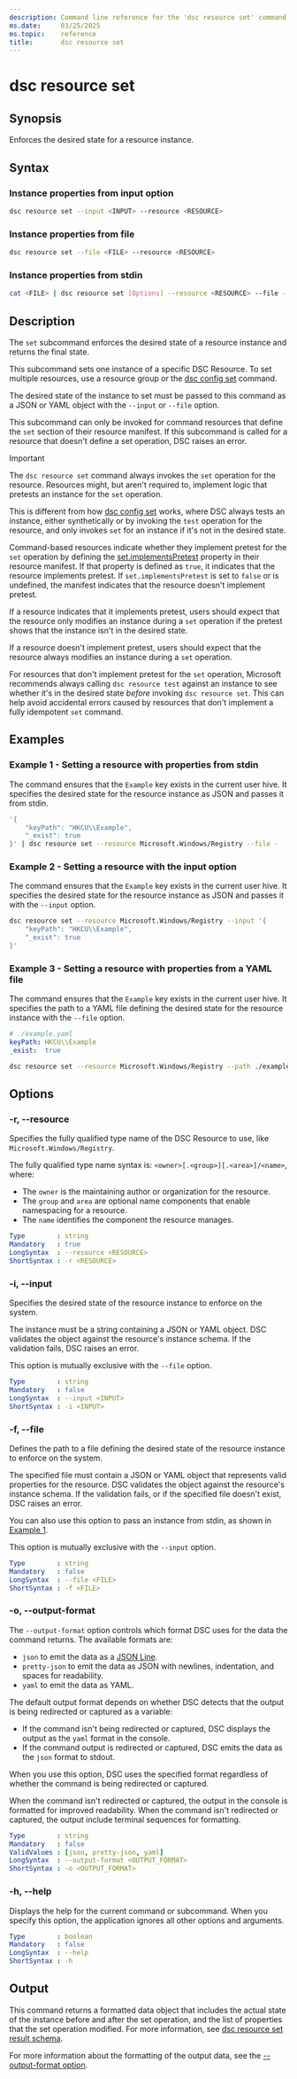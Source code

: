 ```yaml
---
description: Command line reference for the 'dsc resource set' command
ms.date:     03/25/2025
ms.topic:    reference
title:       dsc resource set
---
```


# dsc resource set

## Synopsis

Enforces the desired state for a resource instance.

## Syntax

### Instance properties from input option

```sh
dsc resource set --input <INPUT> --resource <RESOURCE>
```

### Instance properties from file

```sh
dsc resource set --file <FILE> --resource <RESOURCE>
```

### Instance properties from stdin

```sh
cat <FILE> | dsc resource set [Options] --resource <RESOURCE> --file -
```

## Description

The `set` subcommand enforces the desired state of a resource instance and returns the final state.

This subcommand sets one instance of a specific DSC Resource. To set multiple resources,
use a resource group or the [dsc config set][01] command.

The desired state of the instance to set must be passed to this command as a JSON or YAML object
with the `--input` or `--file` option.

This subcommand can only be invoked for command resources that define the `set` section of their
resource manifest. If this subcommand is called for a resource that doesn't define a set operation,
DSC raises an error.

> [!IMPORTANT]
> The `dsc resource set` command always invokes the `set` operation for the resource. Resources
> might, but aren't required to, implement logic that pretests an instance for the `set` operation.
>
> This is different from how [dsc config set][02] works, where DSC always tests an instance, either
> synthetically or by invoking the `test` operation for the resource, and only invokes `set` for an
> instance if it's not in the desired state.
>
> Command-based resources indicate whether they implement pretest for the `set` operation by
> defining the [set.implementsPretest][03] property in their resource manifest. If that property is
> defined as `true`, it indicates that the resource implements pretest. If `set.implementsPretest`
> is set to `false` or is undefined, the manifest indicates that the resource doesn't implement
> pretest.
>
> If a resource indicates that it implements pretest, users should expect that the resource only
> modifies an instance during a `set` operation if the pretest shows that the instance isn't in the
> desired state.
>
> If a resource doesn't implement pretest, users should expect that the resource always modifies an
> instance during a `set` operation.
>
> For resources that don't implement pretest for the `set` operation, Microsoft recommends always
> calling `dsc resource test` against an instance to see whether it's in the desired state _before_
> invoking `dsc resource set`. This can help avoid accidental errors caused by resources that don't
> implement a fully idempotent `set` command.

## Examples

### Example 1 - Setting a resource with properties from stdin

<a id="example-1"></a>

The command ensures that the `Example` key exists in the current user hive. It specifies the
desired state for the resource instance as JSON and passes it from stdin.

```sh
'{
    "keyPath": "HKCU\\Example",
    "_exist": true
}' | dsc resource set --resource Microsoft.Windows/Registry --file -
```

### Example 2 - Setting a resource with the input option

<a id="example-2"></a>

The command ensures that the `Example` key exists in the current user hive. It specifies the
desired state for the resource instance as JSON and passes it with the `--input` option.

```sh
dsc resource set --resource Microsoft.Windows/Registry --input '{
    "keyPath": "HKCU\\Example",
    "_exist": true
}'
```

### Example 3 - Setting a resource with properties from a YAML file

<a id="example-3"></a>

The command ensures that the `Example` key exists in the current user hive. It specifies the path
to a YAML file defining the desired state for the resource instance with the `--file` option.

```yaml
# ./example.yaml
keyPath: HKCU\\Example
_exist:  true
```

```sh
dsc resource set --resource Microsoft.Windows/Registry --path ./example.yaml
```

## Options

### -r, --resource

<a id="-r"></a>
<a id="--resource"></a>

Specifies the fully qualified type name of the DSC Resource to use, like
`Microsoft.Windows/Registry`.

The fully qualified type name syntax is: `<owner>[.<group>][.<area>]/<name>`, where:

- The `owner` is the maintaining author or organization for the resource.
- The `group` and `area` are optional name components that enable namespacing for a resource.
- The `name` identifies the component the resource manages.

```yaml
Type        : string
Mandatory   : true
LongSyntax  : --resource <RESOURCE>
ShortSyntax : -r <RESOURCE>
```

### -i, --input

Specifies the desired state of the resource instance to enforce on the system.

The instance must be a string containing a JSON or YAML object. DSC validates the object against
the resource's instance schema. If the validation fails, DSC raises an error.

This option is mutually exclusive with the `--file` option.

```yaml
Type        : string
Mandatory   : false
LongSyntax  : --input <INPUT>
ShortSyntax : -i <INPUT>
```

### -f, --file

<a id="-f"></a>
<a id="--file"></a>

Defines the path to a file defining the desired state of the resource instance to enforce on the
system.

The specified file must contain a JSON or YAML object that represents valid properties for the
resource. DSC validates the object against the resource's instance schema. If the validation fails,
or if the specified file doesn't exist, DSC raises an error.

You can also use this option to pass an instance from stdin, as shown in [Example 1](#example-1).

This option is mutually exclusive with the `--input` option.

```yaml
Type        : string
Mandatory   : false
LongSyntax  : --file <FILE>
ShortSyntax : -f <FILE>
```

### -o, --output-format

<a id="-o"></a>
<a id="--output-format"></a>

The `--output-format` option controls which format DSC uses for the data the command returns. The
available formats are:

- `json` to emit the data as a [JSON Line][04].
- `pretty-json` to emit the data as JSON with newlines, indentation, and spaces for readability.
- `yaml` to emit the data as YAML.

The default output format depends on whether DSC detects that the output is being redirected or
captured as a variable:

- If the command isn't being redirected or captured, DSC displays the output as the `yaml` format
  in the console.
- If the command output is redirected or captured, DSC emits the data as the `json` format to
  stdout.

When you use this option, DSC uses the specified format regardless of whether the command is being
redirected or captured.

When the command isn't redirected or captured, the output in the console is formatted for improved
readability. When the command isn't redirected or captured, the output include terminal sequences
for formatting.

```yaml
Type        : string
Mandatory   : false
ValidValues : [json, pretty-json, yaml]
LongSyntax  : --output-format <OUTPUT_FORMAT>
ShortSyntax : -o <OUTPUT_FORMAT>
```

### -h, --help

<a id="-h"></a>
<a id="--help"></a>

Displays the help for the current command or subcommand. When you specify this option, the
application ignores all other options and arguments.

```yaml
Type        : boolean
Mandatory   : false
LongSyntax  : --help
ShortSyntax : -h
```

## Output

This command returns a formatted data object that includes the actual state of the instance before and after
the set operation, and the list of properties that the set operation modified. For more
information, see [dsc resource set result schema][05].

For more information about the formatting of the output data, see the
[--output-format option](#--output-format).

<!-- Link reference definitions -->
[zz]: https://jsonlines.org/
[01]: ../config/set.md
[02]: ../config/set.md
[03]: ../../schemas/resource/manifest/set.md#implementspretest
[04]: https://jsonlines.org/
[05]: ../../schemas/outputs/resource/set.md
